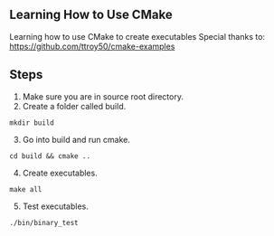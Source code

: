 ## Learning How to Use CMake
Learning how to use CMake to create executables
Special thanks to: https://github.com/ttroy50/cmake-examples

## Steps
1. Make sure you are in source root directory.
2. Create a folder called build.
```
mkdir build
```
3. Go into build and run cmake.
```
cd build && cmake ..
```
4. Create executables.
```
make all
```
5. Test executables.
```
./bin/binary_test
```

